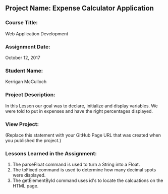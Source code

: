 ## Project Name:  Expense Calculator Application

### Course Title:
Web Application Development

### Assignment Date:  
October 12, 2017

### Student Name:  
Kerrigan McCulloch

### Project Description:
In this Lesson our goal was to declare, initialize and display variables. We were told to put in expenses and have the right percentages displayed. 

### View Project:
(Replace this statement with your GitHub Page URL that was created when you 
 published the project.)

### Lessons Learned in the Assignment:
1. The parseFloat command is used to turn a String into a Float. 
2. The toFixed command is used to determine how many decimal spots were displayed.
3. The getElementById command uses id's to locate the calcuations on the HTML page. 

